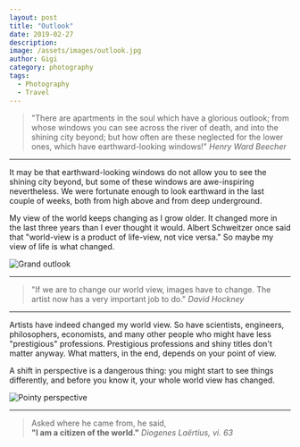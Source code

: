 ```yaml
---
layout: post
title: "Outlook"
date: 2019-02-27
description:
image: /assets/images/outlook.jpg
author: Gigi
category: photography
tags:
  - Photography
  - Travel
---
```


<blockquote>
"There are apartments in the soul which have a glorious outlook; from whose windows you can see across the river of death, and into the shining city beyond; but how often are these neglected for the lower ones, which have earthward-looking windows!"
<cite>Henry Ward Beecher</cite>
</blockquote>

----

It may be that earthward-looking windows do not allow you to see the shining city beyond, but some of these windows are awe-inspiring nevertheless. We were fortunate enough to look earthward in the last couple of weeks, both from high above and from deep underground.

My view of the world keeps changing as I grow older. It changed more in the last three years than I ever thought it would. Albert Schweitzer once said that "world-view is a product of life-view, not vice versa." So maybe my view of life is what changed.

![Grand outlook](/assets/images/grand-canyon.jpg#full)

----

<blockquote>
"If we are to change our world view, images have to change. The artist now has a very important job to do."
<cite>David Hockney</cite>
</blockquote>

----

Artists have indeed changed my world view. So have scientists, engineers, philosophers, economists, and many other people who might have less "prestigious" professions. Prestigious professions and shiny titles don't matter anyway. What matters, in the end, depends on your point of view.

A shift in perspective is a dangerous thing: you might start to see things differently, and before you know it, your whole world view has changed.

![Pointy perspective](/assets/images/bryce-canyon.jpg#full)

----

<blockquote>
Asked where he came from, he said, <br/><b>"I am a citizen of the world."</b>
<cite>Diogenes Laërtius, vi. 63</cite>
</blockquote>
